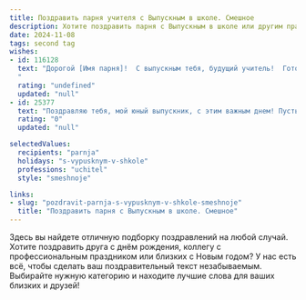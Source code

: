 ```yaml
---
title: Поздравить парня учителя с Выпускным в школе. Смешное
description: Хотите поздравить парня с Выпускным в школе или другим праздником? Наш ИИ создаст незабываемое поздравление, а вы обязательно выделитесь среди других.  
date: 2024-11-08
tags: second tag
wishes:
- id: 116128
  text: "Дорогой [Имя парня]!  С выпускным тебя, будущий учитель!  Готовься к тому, что теперь твои ученики будут задавать вопросы сложнее, чем \"А почему небо голубое?\"  Надеюсь, твоя способность объяснять даже самые абсурдные вещи пригодится тебе и в школе, и в жизни!  Удачи тебе, первоклассный (в прямом и переносном смысле) педагог!
  "
  rating: "undefined"
  updated: "null"
- id: 25377
  text: "Поздравляю тебя, мой юный выпускник, с этим важным днем! Пусть твоя жизнь будет полна успехов, как твои оценки в школе. Не забывай, что учитель – это не только человек, который даёт знания, но и тот, кто учит их терять. Так что держись, и да пребудет с тобой сила гугла и википедии! Удачи в новых начинаниях, и помни, что каждый выпускной – это новый шанс перестать быть школьником и начать быть взрослым. Хотя, если честно, взрослая жизнь – это просто школа, только без каникул. Так что готовься к новым урокам и экзаменам, и не забывай, что главное – не оценка, а то, что ты узнал и чему научился. С днем выпуска!"
  rating: "0"
  updated: "null"

selectedValues:
  recipients: "parnja"
  holidays: "s-vypusknym-v-shkole"
  professions: "uchitel"
  style: "smeshnoje"

links:
- slug: "pozdravit-parnja-s-vypusknym-v-shkole-smeshnoje"
  title: "Поздравить парня с Выпускным в школе. Смешное"
---
```


Здесь вы найдете отличную подборку поздравлений на любой случай. 
Хотите поздравить друга с днём рождения, коллегу с профессиональным праздником или близких с Новым годом? У нас есть всё, чтобы сделать ваш поздравительный текст незабываемым. Выбирайте нужную категорию и находите лучшие слова для ваших близких и друзей!
